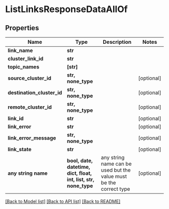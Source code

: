 # ListLinksResponseDataAllOf


## Properties
Name | Type | Description | Notes
------------ | ------------- | ------------- | -------------
**link_name** | **str** |  | 
**cluster_link_id** | **str** |  | 
**topic_names** | **[str]** |  | 
**source_cluster_id** | **str, none_type** |  | [optional] 
**destination_cluster_id** | **str, none_type** |  | [optional] 
**remote_cluster_id** | **str, none_type** |  | [optional] 
**link_id** | **str** |  | [optional] 
**link_error** | **str** |  | [optional] 
**link_error_message** | **str, none_type** |  | [optional] 
**link_state** | **str** |  | [optional] 
**any string name** | **bool, date, datetime, dict, float, int, list, str, none_type** | any string name can be used but the value must be the correct type | [optional]

[[Back to Model list]](../README.md#documentation-for-models) [[Back to API list]](../README.md#documentation-for-api-endpoints) [[Back to README]](../README.md)



